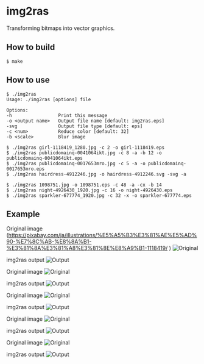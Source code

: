 # img2ras

Transforming bitmaps into vector graphics.

## How to build

```
$ make
```

## How to use

```
$ ./img2ras
Usage: ./img2ras [options] file

Options:
-h                 Print this message
-o <output name>   Output file name [default: img2ras.eps]
-svg               Output file type [default: eps]
-c <num>           Reduce color [default: 32]
-b <scale>         Blur image

$ ./img2ras girl-1118419_1280.jpg -c 2 -o girl-1118419.eps
$ ./img2ras publicdomainq-0041064ikt.jpg -c 8 -a -b 12 -o publicdomainq-0041064ikt.eps
$ ./img2ras publicdomainq-0017653mro.jpg -c 5 -a -o publicdomainq-0017653mro.eps
$ ./img2ras hairdress-4912246.jpg -o hairdress-4912246.svg -svg -a

$ ./img2ras 1098751.jpg -o 1098751.eps -c 48 -a -cx -b 14
$ ./img2ras night-4926430_1920.jpg -c 16 -o night-4926430.eps
$ ./img2ras sparkler-677774_1920.jpg -c 32 -x -o sparkler-677774.eps
```

## Example

Original image (https://pixabay.com/ja/illustrations/%E5%A5%B3%E3%81%AE%E5%AD%90-%E7%8C%AB-%E8%8A%B1-%E3%81%8A%E3%81%A8%E3%81%8E%E8%A9%B1-1118419/
)
![Original](girl-1118419_1280.jpg)

img2ras output
![Output](girl-1118419.svg)

Original image
![Original](publicdomainq-0041064ikt.jpg)

img2ras output
![Output](publicdomainq-0041064ikt.svg)

Original image
![Original](publicdomainq-0017653mro.jpg)

img2ras output
![Output](publicdomainq-0017653mro.svg)

Original image
![Original](night-4926430_1920.jpg)

img2ras output
![Output](night-4926430.svg)

Original image
![Original](sparkler-677774_1920.jpg)

img2ras output
![Output](sparkler-677774.svg)

